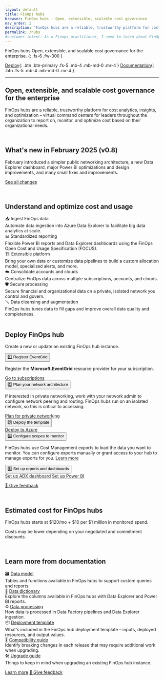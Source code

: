 ```yaml
---
layout: default
title: FinOps hubs
browser: FinOps hubs - Open, extensible, scalable cost governance
nav_order: 2
description: 'FinOps hubs are a reliable, trustworthy platform for cost analytics, insights, and optimization for the enterprise.'
permalink: /hubs
#customer intent: As a Finops practitioner, I need to learn about FinOps hubs
---
```


<span class="fs-9 d-block mb-4">FinOps hubs</span>
Open, extensible, and scalable cost governance for the enterprise.
{: .fs-6 .fw-300 }

[Deploy](#deploy){: .btn .btn-primary .fs-5 .mb-4 .mb-md-0 .mr-4 }
[Documentation](#docs){: .btn .fs-5 .mb-4 .mb-md-0 .mr-4 }

---

<a name="overview"></a>

## Open, extensible, and scalable cost governance for the enterprise

FinOps hubs are a reliable, trustworthy platform for cost analytics, insights, and optimization – virtual command centers for leaders throughout the organization to report on, monitor, and optimize cost based on their organizational needs.

<br>

<a name="whats-new"></a>

## What's new in February 2025 (v0.8)

February introduced a simpler public networking architecture, a new Data Explorer dashboard, major Power BI optimizations and design improvements, and many small fixes and improvements.

<a class="btn mb-4 mb-md-0 mr-4" href="https://aka.ms/ftk/changes#finops-hubs-v08">See all changes</a>

<br>

<a name="features"></a>

## Understand and optimize cost and usage

<div class="ftk-gallery">
    <div class="ftk-tile">
        <div>📥 Ingest FinOps data</div>
        <div>Automate data ingestion into Azure Data Explorer to facilitate big data analytics at scale.</div>
    </div>
    <div class="ftk-tile">
        <div>📊 Standardized reporting</div>
        <div>Flexible Power BI reports and Data Explorer dashboards using the FinOps Open Cost and Usage Specification (FOCUS).</div>
    </div>
    <div class="ftk-tile">
        <div>🏗️ Extensible platform</div>
        <div>Bring your own data or customize data pipelines to build a custom allocation model, specialized alerts, and more.</div>
    </div>
    <div class="ftk-tile">
        <div>☁️ Consolidate accounts and clouds</div>
        <div>Centralize FinOps data across multiple subscriptions, accounts, and clouds.</div>
    </div>
    <div class="ftk-tile">
        <div>🛡️ Secure processing</div>
        <div>Secure financial and organizational data on a private, isolated network you control and govern.</div>
    </div>
    <div class="ftk-tile">
        <div>🪛 Data cleansing and augmentation</div>
        <div>FinOps hubs tunes data to fill gaps and improve overall data quality and completeness.</div>
    </div>
</div>

<br>

<a name="deploy"></a>

## Deploy FinOps hub

Create a new or update an existing FinOps hub instance.

<div class="ftk-instructions">
    <div class="ftk-step">
        <button class="ftk-accordion">1️⃣ Register EventGrid</button>
        <div>
            <p>
                Register the <b>Microsoft.EventGrid</b> resource provider for your subscription.
            </p>
            <a class="btn mb-4 mb-md-0 mr-4" href="https://portal.azure.com/#view/Microsoft_Azure_Billing/SubscriptionsBladeV2">Go to subscriptions</a>
        </div>
    </div>
    <div class="ftk-step">
        <button class="ftk-accordion">2️⃣ Plan your network architecture</button>
        <div>
            <p>
                If interested in private networking, work with your network admin to configure network peering and routing. FinOps hubs run on an isolated network, so this is critical to accessing.
            </p>
            <a class="btn mb-4 mb-md-0 mr-4" href="https://learn.microsoft.com/cloud-computing/finops/toolkit/hubs/private-networking">Plan for private networking</a>
        </div>
    </div>
    <div class="ftk-step">
        <button class="ftk-accordion">3️⃣ Deploy the template</button>
        <div>
            <a class="btn mb-4 mb-md-0 mr-4" href="https://aka.ms/finops/hubs/deploy">Deploy to Azure</a>
        </div>
    </div>
    <div class="ftk-step">
        <button class="ftk-accordion">4️⃣ Configure scopes to monitor</button>
        <div>
            <p>
                FinOps hubs use Cost Management exports to load the data you want to monitor. You can configure exports manually or grant access to your hub to manage exports for you. <a href="https://learn.microsoft.com/cloud-computing/finops/toolkit/hubs/configure-scopes">Learn more</a>
            </p>
        </div>
    </div>
    <div class="ftk-step">
        <button class="ftk-accordion">5️⃣ Set up reports and dashboards</button>
        <div>
            <a class="btn mb-4 mb-md-0 mr-4" href="https://learn.microsoft.com/cloud-computing/finops/toolkit/hubs/setup-dashboard">Set up ADX dashboard</a>
            <a class="btn mb-4 mb-md-0 mr-4" href="https://learn.microsoft.com/cloud-computing/finops/toolkit/power-bi/setup#set-up-your-first-report">Set up Power BI</a>
        </div>
    </div>
</div>

<a class="btn mb-4 mb-md-0 mr-4" href="https://portal.azure.com/#view/HubsExtension/InProductFeedbackBlade/extensionName/FinOpsToolkit/cesQuestion/How%20easy%20or%20hard%20is%20it%20to%20use%20FinOps%20hubs%3F/cvaQuestion/How%20valuable%20are%20FinOps%20hubs%3F/surveyId/FTK0.8/bladeName/Hubs/featureName/Marketing.Deploy">💜 Give feedback</a>

<br>

<a name="pricing"></a>

## Estimated cost for FinOps hubs

FinOps hubs starts at $120/mo + $10 per $1 million in monitored spend.

Costs may be lower depending on your negotiated and commitment discounts.

<br>

<a name="docs"></a>

## Learn more from documentation

<div class="ftk-gallery">
    <div class="ftk-tile">
        <div>🗃️ <a href="https://learn.microsoft.com/cloud-computing/finops/toolkit/hubs/data-model">Data model</a></div>
        <div>Tables and functions available in FinOps hubs to support custom queries and reports.</div>
    </div>
    <div class="ftk-tile">
        <div>📗 <a href="https://learn.microsoft.com/cloud-computing/finops/toolkit/help/data-dictionary">Data dictionary</a></div>
        <div>Explore the columns available in FinOps hubs with Data Explorer and Power BI reports.</div>
    </div>
    <div class="ftk-tile">
        <div>⚙️ <a href="https://learn.microsoft.com/cloud-computing/finops/toolkit/hubs/data-processing">Data processing</a></div>
        <div>How data is processed in Data Factory pipelines and Data Explorer ingestion.</div>
    </div>
    <div class="ftk-tile">
        <div>📦 <a href="https://learn.microsoft.com/cloud-computing/finops/toolkit/hubs/template">Deployment template</a></div>
        <div>What's included in the FinOps hub deployment template &ndash; inputs, deployed resources, and output values.</div>
    </div>
    <div class="ftk-tile">
        <div>🧮 <a href="https://learn.microsoft.com/cloud-computing/finops/toolkit/hubs/compatibility">Compatibility guide</a></div>
        <div>Identify breaking changes in each release that may require additional work when upgrading.</div>
    </div>
    <div class="ftk-tile">
        <div>🛠️ <a href="https://learn.microsoft.com/cloud-computing/finops/toolkit/hubs/upgrade">Upgrade guide</a></div>
        <div>Things to keep in mind when upgrading an existing FinOps hub instance.</div>
    </div>
</div>

<a class="btn mb-4 mb-md-0 mr-4" href="https://learn.microsoft.com/cloud-computing/finops/toolkit/hubs/finops-hubs-overview">Learn more</a>
<a class="btn mb-4 mb-md-0 mr-4" href="https://portal.azure.com/#view/HubsExtension/InProductFeedbackBlade/extensionName/FinOpsToolkit/cesQuestion/How%20easy%20or%20hard%20is%20it%20to%20use%20FinOps%20hubs%3F/cvaQuestion/How%20valuable%20are%20FinOps%20hubs%3F/surveyId/FTK0.8/bladeName/Hubs/featureName/Marketing.Docs">💜 Give feedback</a>

<br>
